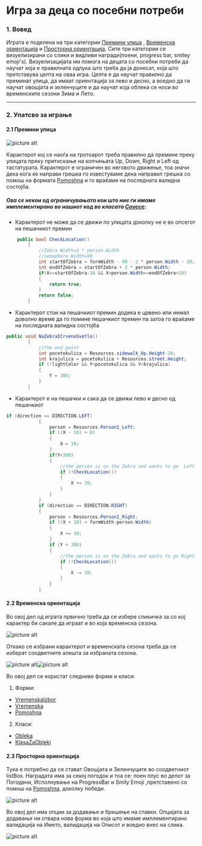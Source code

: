 # Игра за деца со посебни потреби

### 1. Вовед 

Играта е поделена на три категории [Премини улица](https://github.com/DimoskiBojan/VP_Proekt/blob/master/VP_Proekt/VP_Proekt/Ulica.cs) , [Временска ориентација](https://github.com/DimoskiBojan/VP_Proekt/blob/master/VP_Proekt/VP_Proekt/Vremenska.cs) и [Просторна ориентација](https://github.com/DimoskiBojan/VP_Proekt/blob/master/VP_Proekt/VP_Proekt/Prostorna.cs). Сите три категории се визуелизирани со слики и видливи награди(поени, progress bar, smiley emoji's). Визуелизацијата им помога на децата со посебни потреби да научат која е правилната одлука што треба да ја донесат, која што претставува целта на оваа игра. Целта е да научат правилно да преминат улица, да имаат ориентација за лево и десно, а воедно да ги научат овошјата и зеленчуците и да научат која облека се носи во временските сезони Зима и Лето. 

  
  ---

### 2. Упатсво за играње

#### 2.1 Премини улица

![picture alt](https://github.com/DimoskiBojan/VP_Proekt/blob/master/Sliki/ulica.PNG) 

Карактерот кој се наоѓа на тротоарот треба правилно да премине преку улицата преку притискање на копчињата Up, Down, Right и Left од тастатурата. Карактерот е ограничен во неговото движење, тоа значи дека кога ќе направи грешка го известуваме дека направил грешка со помош на формата [Pomoshna](https://github.com/DimoskiBojan/VP_Proekt/blob/master/VP_Proekt/VP_Proekt/Pomoshna.cs) и го враќаме на последната валидна состојба. <br />

##### Ова се некои од ограничувањата кои што ние ги имаме имплементирано во нашиот код во класата [Covece](https://github.com/DimoskiBojan/VP_Proekt/blob/master/VP_Proekt/VP_Proekt/Covece.cs):
- Карактерот не може да се движи по улицата доколку не е во опсегот на пешачкиот премин
```csharp
    public bool CheckLocation()
        {
            //Zebra Width=2 * person.Width
            //semaphore Width=90
            int startOfZebra = formWidth - 90 - 2 * person.Width - 20;
            int endOfZebra = startOfZebra + 2 * person.Width;
            if(X>=startOfZebra-10 && X+person.Width<=endOfZebra+10)
            {
                return true;
            }
            return false;
        }
```
- Карактерот стои на пешачкиот премин додека е црвено или немал доволно време да го помине пешачкиот премин па затоа го враќаме на последната валидна состојба 
```csharp
public void NaZebraICrvenoSvetlo()
        {
            //the end point
            int pocetokulica = Resources.sidewalk_Up.Height-20;
            int krajulica = pocetokulica + Resources.street.Height;
            if (!lightColor && Y>pocetokulica && Y<krajulica)
            {
                Y = 300;
            }
        }
```
- Карактерот е на пешачки и сака да се движи лево и десно од пешачкиот
```csharp
if (direction == DIRECTION.LEFT)
            {
                person = Resources.Person1_Left;
                if ((X - 10) > 0)
                {
                    X-= 10;
                }
                if(Y<300)
                {
                    //the person is on the Zebra and wants to go  Left
                    if (!CheckLocation())
                    {
                        X += 10;
                    }
                }
            }
            if (direction == DIRECTION.RIGHT)
            {
                person = Resources.Person1_Right;
                if ((X + 10) < formWidth-person.Width)
                {
                    X += 10;
                }
                if (Y < 300)
                {
                    //the person is on the Zebra and wants to go Right 
                    if (!CheckLocation())
                    {
                        X -= 10;
                    }
                }
            }
```


#### 2.2 Временска ориентација
Во овој дел од играта првично треба да се избере сликичка за со кој карактер би сакале да играат и во која временска сезона.

![picture alt](https://github.com/DimoskiBojan/VP_Proekt/blob/master/Sliki/VremenskaIzbor.PNG)

Откако се избрани карактерот и временската сезона треба да се изберат соодветните алишта за избраната сезона.

![picture alt](https://github.com/DimoskiBojan/VP_Proekt/blob/master/Sliki/VremeskaZimaDevojce.PNG)![picture alt](https://github.com/DimoskiBojan/VP_Proekt/blob/master/Sliki/goalVremenskaDevojce.PNG)

Во овој дел се користат следниве форми и класи:
 1. Форми:
  * [VremenskaIzbor](https://github.com/DimoskiBojan/VP_Proekt/blob/master/VP_Proekt/VP_Proekt/VremenskaIzbor.cs)
  * [Vremenska](https://github.com/DimoskiBojan/VP_Proekt/blob/master/VP_Proekt/VP_Proekt/Vremenska.cs)
  * [Pomoshna](https://github.com/DimoskiBojan/VP_Proekt/blob/master/VP_Proekt/VP_Proekt/Pomoshna.cs)
2. Класи:
  * [Obleka](https://github.com/DimoskiBojan/VP_Proekt/blob/master/VP_Proekt/VP_Proekt/Obleka.cs)
  * [KlasaZaObleki](https://github.com/DimoskiBojan/VP_Proekt/blob/master/VP_Proekt/VP_Proekt/KlasaZaObleki.cs)

#### 2.3 Просторна ориентација

Тука е потребно да се стават Овошјата и Зеленчуците во соодветниот listBox. Наградата има за секој погодок и тоа се: поен плус во делот за Погодени, Исполнување на ProgressBar и Smily Emoji ,претставено со помош на [Pomoshna](https://github.com/DimoskiBojan/VP_Proekt/blob/master/VP_Proekt/VP_Proekt/Pomoshna.cs), доколку победи.

![picture alt](https://github.com/DimoskiBojan/VP_Proekt/blob/master/Sliki/Prostorna.PNG)

Во овој дел има опции за додавање и бришење на ставки. Опцијата за додавање ни отвара нова форма во која што имаме имплементирано валидација на Името, валидација на Описот и воедно внес на слика. 

![picture alt](https://github.com/DimoskiBojan/VP_Proekt/blob/master/Sliki/DodadiStavka.PNG)
